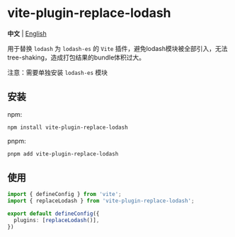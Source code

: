 # vite-plugin-replace-lodash

**中文** | [English](./README.md)

用于替换 `lodash` 为 `lodash-es` 的 `Vite` 插件，避免lodash模块被全部引入，无法 tree-shaking，造成打包结果的bundle体积过大。

注意：需要单独安装 `lodash-es` 模块

## 安装

npm:

```bash
npm install vite-plugin-replace-lodash
```

pnpm:

```bash
pnpm add vite-plugin-replace-lodash
```

## 使用
```typescript
import { defineConfig } from 'vite';
import { replaceLodash } from 'vite-plugin-replace-lodash';

export default defineConfig({
  plugins: [replaceLodash()],
})
```